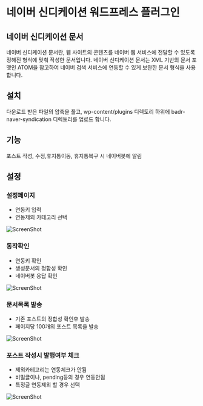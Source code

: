 # 네이버 신디케이션 워드프레스 플러그인

## 네이버 신디케이션 문서
네이버 신디케이션 문서란, 웹 사이트의 콘텐츠를 네이버 웹 서비스에 전달할 수 있도록 정해진 형식에 맞춰 작성한 문서입니다.  네이버 신디케이션 문서는 XML 기반의 문서 포맷인 ATOM을 참고하여 네이버 검색 서비스에 연동할 수 있게 보완한 문서 형식을 사용합니다.

## 설치
다운로드 받은 파일의 압축을 풀고, wp-content/plugins 디렉토리 하위에 badr-naver-syndication 디렉토리를 업로드 합니다.


## 기능
포스트 작성, 수정,휴지통이동, 휴지통복구 시 네이버봇에 알림

## 설정

### 설정페이지
* 연동키 입력
* 연동제외 카테고리 선택

![ScreenShot](http://note.badr.kr/wp-content/uploads/2014/07/admin-1.png)

### 동작확인
* 연동키 확인
* 생성문서의 정합성 확인
* 네이버봇 응답 확인

![ScreenShot](http://note.badr.kr/wp-content/uploads/2014/07/config-check.png)



### 문서목록 발송
* 기존 포스트의 정합성 확인후 발송
* 페이지당 100개의 포스트 목록을 발송

![ScreenShot](http://note.badr.kr/wp-content/uploads/2014/07/send-page-ping.png)

### 포스트 작성시 발행여부 체크
* 제외카테고리는 연동체크가 안됨
* 비밀글이나, pending등의 경우 연동안됨
* 특정글 연동제외 할 경우 선택

![ScreenShot](http://note.badr.kr/wp-content/uploads/2014/07/post.png)
